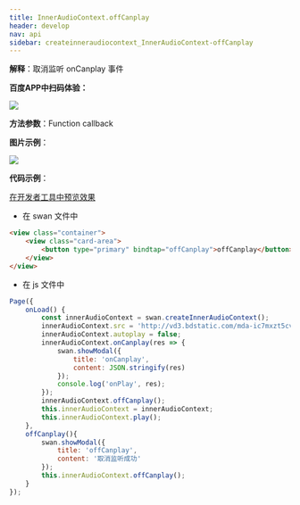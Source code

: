 ```yaml
---
title: InnerAudioContext.offCanplay
header: develop
nav: api
sidebar: createinneraudiocontext_InnerAudioContext-offCanplay
---
```



 

**解释**：取消监听 onCanplay 事件

**百度APP中扫码体验：**

<img src="https://b.bdstatic.com/miniapp/assets/images/doc_demo/fragment_InnerAudioContextOffCanplay.png"  class="demo-qrcode-image" />

**方法参数**：Function callback

**图片示例**：

<div class="m-doc-custom-examples">
    <div class="m-doc-custom-examples-correct">
        <img src="https://b.bdstatic.com/miniapp/image/InnerAudioContextOffCanplay.gif">
    </div>
    <div class="m-doc-custom-examples-correct">
        <img src=" ">
    </div>
    <div class="m-doc-custom-examples-correct">
        <img src=" ">
    </div>     
</div>

**代码示例**：

<a href="swanide://fragment/f8bea8e31acd803303f1f9486276e9891574734004361" title="在开发者工具中预览效果" target="_self">在开发者工具中预览效果</a>

* 在 swan 文件中

```html
<view class="container">
    <view class="card-area">
        <button type="primary" bindtap="offCanplay">offCanplay</button>
    </view>
</view>
```
* 在 js 文件中

```javascript
Page({
    onLoad() {
        const innerAudioContext = swan.createInnerAudioContext();
        innerAudioContext.src = 'http://vd3.bdstatic.com/mda-ic7mxzt5cvz6f4y5/mda-ic7mxzt5cvz6f4y5.mp3';
        innerAudioContext.autoplay = false;
        innerAudioContext.onCanplay(res => {
            swan.showModal({
                title: 'onCanplay',
                content: JSON.stringify(res)
            });
            console.log('onPlay', res);
        });
        innerAudioContext.offCanplay();
        this.innerAudioContext = innerAudioContext;
        this.innerAudioContext.play();
    },
    offCanplay(){
        swan.showModal({
            title: 'offCanplay',
            content: '取消监听成功'
        });
        this.innerAudioContext.offCanplay();
    }
});
```